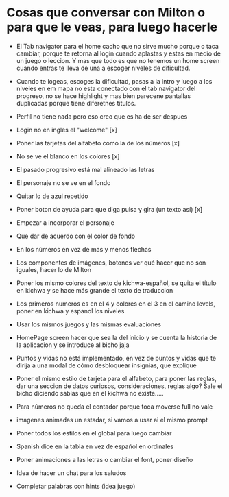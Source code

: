 # Cosas que conversar con Milton o para que le veas, para luego hacerle

- El Tab navigator para el home cacho que no sirve mucho porque o taca cambiar, porque te retorna al login cuando aplastas y estas en medio de un juego o leccion. Y mas que todo es que no tenemos un home screen cuando entras te lleva de una a escoger niveles de dificultad.
- Cuando te logeas, escoges la dificultad, pasas a la intro y luego a los niveles en em mapa no esta conectado con el tab navigator del progreso, no se hace highlight y mas bien parecene pantallas duplicadas porque tiene diferetnes titulos.
- Perfil no tiene nada pero eso creo que es ha de ser despues


- Login no en ingles el "welcome" [x]
- Poner las tarjetas del alfabeto como la de los números [x]
- No se ve el blanco en los colores [x]
- El pasado progresivo está mal alineado las letras
- El personaje no se ve en el fondo
- Quitar lo de azul repetido
- Poner boton de ayuda para que diga pulsa y gira (un texto así) [x]
- Empezar a incorporar el personaje
- Que dar de acuerdo con el color de fondo
- En los números en vez de mas y menos flechas
- Los componentes de imágenes, botones ver qué hacer que no son iguales, hacer lo de Milton
- Poner los mismo colores del texto de kichwa-español, se quita el título en kichwa y se hace más grande el texto de traduccion
- Los primeros numeros es en el 4 y colores en el 3 en el camino levels, poner en kichwa y espanol los niveles
- Usar los mismos juegos y las mismas evaluaciones
- HomePage screen hacer que sea la del inicio y se cuenta la historia de la aplicacion y se introduce al bicho jaja
- Puntos y vidas no está implementado, en vez de puntos y vidas que te dirija a una modal de cómo desbloquear insignias, que explique
- Poner el mismo estilo de tarjeta para el alfabeto, para poner las reglas, dar una seccion de datos curiosos, consideraciones, reglas algo? Sale el bicho diciendo sabías que en el kichwa no existe.....
- Para números no queda el contador porque toca moverse full no vale
- imagenes animadas un estadar, si vamos a usar ai el mismo prompt
- Poner todos los estilos en el global para luego cambiar
- Spanish dice en la tabla en vez de español en ordinales
- Poner animaciones a las letras o cambiar el font, poner diseño
- Idea de hacer un chat para los saludos


- Completar palabras con hints (idea juego)